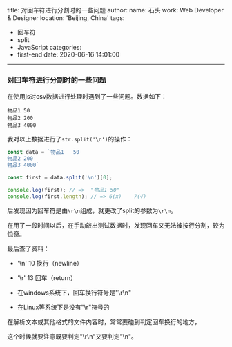 title: 对回车符进行分割时的一些问题
author:
  name: 石头
  work: Web Developer &amp; Designer
  location: 'Beijing, China'
tags:
  - 回车符
  - split
  - JavaScript
categories:
  - first-end
date: 2020-06-16 14:01:00
---
### 对回车符进行分割时的一些问题

在使用js对csv数据进行处理时遇到了一些问题。数据如下：

<!-- more -->
```
物品1	50
物品2	200
物品3	4000
```


我对以上数据进行了`str.split('\n')`的操作：

```javascript
const data = `物品1	50
物品2	200
物品3	4000`

const first = data.split('\n')[0];

console.log(first); // =>  "物品1	50"
console.log(first.length); // => 6(x)    7(√)
```

后发现因为回车符是由`\r\n`组成，就更改了split的参数为`\r\n`。

在用了一段时间以后，在手动敲出测试数据时，发现回车又无法被按行分割，较为惊奇。

最后查了资料：
- '\n' 10 换行（newline）
- '\r' 13 回车（return）

- 在windows系统下，回车换行符号是"\r\n"
- 在Linux等系统下是没有"\r"符号的

在解析文本或其他格式的文件内容时，常常要碰到判定回车换行的地方，

这个时候就要注意既要判定"\r\n"又要判定"\n"。